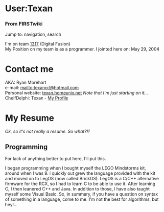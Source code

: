 # User:Texan

### From FIRSTwiki

Jump to: navigation, search

I'm on team [1317](/index.php/1317 "1317" ) (Digital Fusion)  
My Position on my team is as a programmer. I jointed here on: May 29, 2004  


# Contact me

AKA: Ryan Morehart  
e-mail: [mailto:texancd@hotmail.com](mailto:texancd@hotmail.com
"mailto:texancd@hotmail.com" )  
Personal website:
[texan.homeunix.net](http://texan.homeunix.net/texan2/index.html
"http://texan.homeunix.net/texan2/index.html" ) _Note that I'm just starting
on it..._  
CheifDelphi: Texan - [My
Profile](http://www.chiefdelphi.com/forums/member.php?u=6146
"http://www.chiefdelphi.com/forums/member.php?u=6146" )  


# My Resume

_Ok, so it's not really a resume. So what?!?_


## Programming

For lack of anything better to put here, I'll put this.

I began programming when I bought myself the LEGO Mindstorms kit, around when
I was 9. I quickly out grew the language provided with the kit and moved on to
LegOS (now called BrickOS). LegOS is a C/C++ alternative firmware for the RCX,
so I had to learn C to be able to use it. After learning C, I then leanered
C++ and Java. In addition to those, I have also taught myself some Visual
Basic. So, in summary, if you have a question on syntax of something in a
language, come to me. I'm not the best for algorithms, but hey!...


